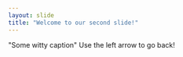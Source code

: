 ```yaml
---
layout: slide
title: "Welcome to our second slide!"
---
```

"Some witty caption"
Use the left arrow to go back!